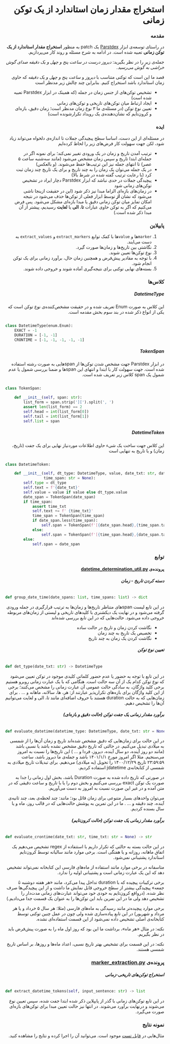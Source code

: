 <div dir='rtl' text-align='justify'>

استخراج مقدار زمان استاندارد از یک توکن زمانی
=============================================

### مقدمه

در راستای توسعه‌ی ابزار [Parstdex](https://github.com/kargaranamir/parstdex) یک patch به منظور **استخراج مقدار استاندارد از یک توکن زمانی** تعبیه شده است. در ادامه به شرح مسئله و روند کار می‌پردازیم.

جمله‌ی زیر را در نظر بگیرید:
*دیروز درست در ساعت پنج و چهل و یک دقیقه صدای گوش خراشی به گوش می‌رسید.*

قصد ما این است که توکنی متناسب با *دیروز* و *ساعت پنج و چهل و یک دقیقه* که حاوی زمان استاندارد باشد استخراج کنیم. بنابراین چند چالش زیر مدنظر است

- تشخیص توکن‌های از جنس زمان در جمله (که همینک در ابزار Parstdex تعبیه شده است)
- ایجاد ارتباط میان توکن‌های تاریخی و توکن‌های زمانی
- تعیین نوع توکن (در مسئله‌ی ما ۳ نوع زمان مدنظر است؛ زمان دقیق، بازه‌ای و کرون‌تایم که نشان‌دهنده‌ی یک رویداد تکرارشونده است)

### ایده

در مسئله‌ای از این دست، اساسا سطح پیچیدگی جملات تا اندازه‌ی دلخواه می‌تواند زیاد شود، لکن جهت سهولت کار فرض‌های زیر را لحاظ کرده‌ایم

- ترتیب آمدن تاریخ و زمان در یک ورودی تغییر نمی‌کند؛ برای نمونه اگر در جمله‌ای ابتدا تاریخ و سپس زمان مشخص می‌شود (مانند سه‌شنبه ساعت ۵ عصر) تا انتهای جمله نیز این ترتیب‌ها حفظ می‌شوند. (و بالعکس)
- در یک جمله می‌توان یک زمان را به چند تاریخ و برای یک تاریخ چند زمان ثبت کرد (با رعایت ترتیب گفته شده در شرط بالا)
- پیچیدگی جملات در حدی نباشد که ابزار Parstdex دچار ایراد در تشخیص توکن‌های زمانی شود
- در زمان‌های بازه‌ای الزاما مبدا نیز ذکر شود (این در حقیقت ازینجا ناشی می‌شود که نشان **از** توسط ابزار فعلی از توکن‌ها حذف می‌شود در نتیجه امکان تمایز میان توکن زمانی دقیق یا مبدا بازه‌ای مشکل می‌شود. پس فرض می‌کنیم که اگر به توکن حاوی عبارات **تا**، **الی** یا **لغایت** رسیدیم، پیشتر از آن مبدا ذکر شده است.)

### پایپلاین

1. `marker`ها و `value`ها با کمک توابع `extract_markers` و `extract_values` به دست می‌ایند.
2. نگاشتی بین تاریخ‌ها و زمان‌ها صورت گیرد.
3. نوع توکن‌ها تعیین شوند.
4. با توجه به مقادیر پیش‌فرض و همچنین زمان حال، برآورد زمانی برای یک توکن انجام شود.
5. بسته‌های نهایی توکنی برای نتیجه‌گیری آماده‌ شوند و خروجی داده شوند.

### کلاس‌ها

##### DatetimeType

این کلاس به صورت Enum تعریف شده و در حقیقت مشخص‌کننده‌ی نوع توکن است که یکی از انواع ذکر شده در بند سوم بخش مقدمه است.

<div dir="ltr">

```python

class DatetimeType(enum.Enum):
    EXACT = -1
    DURATION = [-1, -1]
    CRONTIME = [-1, -1, -1, -1, -1]

```

</div>

##### TokenSpan

در ابزار Parstdex جهت مشخص شدن توکن‌ها از spanهایی به صورت رشته استفاده شده است. جهت سهولت کار با ابتدا و انتهای این spanها و ضمنا بررسی شمول یا عدم شمول یک span کلاس زیر تعریف شده است.

<div dir='ltr'>

```python

class TokenSpan:

    def __init__(self, span: str):
        list_form = span.strip('][').split(', ')
        assert len(list_form) == 2
        self.head = int(list_form[0])
        self.tail = int(list_form[1])
        self.list = span

```

</div>

##### DatetimeToken

این کلاس جهت ساخت یک شیء حاوی اطلاعات موردنیاز نهایی برای یک جفت (تاریخ، زمان) و یا تاریخ به تنهایی است

<div dir='ltr'>

```python

class DatetimeToken:

    def __init__(self, dt_type: DatetimeType, value, date_txt: str, date_span: str, time_txt: str = None,
                 time_span: str = None):
        self.type = dt_type
        self.text = f'{date_txt}'
        self.value = value if value else dt_type.value
        date_span = TokenSpan(date_span)
        if time_span:
            assert time_txt
            self.text += f' {time_txt}'
            time_span = TokenSpan(time_span)
            if date_span.less(time_span):
                self.span = TokenSpan(f'[{date_span.head},{time_span.tail}]')
            else:
                self.span = TokenSpan(f'[{time_span.head},{date_span.tail}]')
        else:
            self.span = date_span

```

</div>

### توابع

#### پرونده‌ی [datetime_determination_util.py](parstdex/datetime_determination_util.py)


##### دسته کردن تاریخ - زمان

<div dir='ltr'>

```python

def group_date_time(date_spans: list, time_spans: list) -> dict

```

</div>

در این تابع لیست spanهای متناظر تاریخ‌ها و زمان‌ها به ترتیب قرارگیری در جمله ورودی گرفته می‌شود و در نهایت یک دیکشنری با کلید‌های تاریخی و لیستی از زمان‌های مربوطه خروجی داده می‌شود. حالت‌هایی که در این تابع بررسی شده‌اند
- نگاشت کردن زمان و تاریخ در حالت ساده
- تخصیص یک تاریخ به چند زمان
- نگاشت کردن یک زمان به چند تاریخ


##### تعیین نوع توکن

<div dir='ltr'>

```python

def det_type(date_txt: str) -> DatetimeType

```

</div>

در این تابع با توجه به حضور یا عدم حضور کلماتی کلیدی موجود در توکن تعیین می‌شود که نوع توکن کدام یک از آن سه حالت است. هنگامی که با یک عبارت زمانی روبرو هستیم برخی کلید واژگان، به سادگی حالت عمومی آن عبارت زمانی را مشخص می‌کنند؛ برخی از این کلید واژگان برای بازه‌های تکرارپذیر عبارتند از: هر، ها، سالانه، ماهانه و ... . برای زمان‌هایی که به حالت duration هستند با حروف اضافه‌ای مانند تا، الی و لغایت می‌توانیم آن‌ها را تشخیص دهیم.

##### برآورد مقدار زمانی یک جفت توکن (حالت دقیق و بازه‌ای)

<div dir='ltr'>

```python

def evaluate_datetime(datetime_type: DatetimeType, date_txt: str = None, time_txt: str = None, date_start: str = None)

```

</div>


در این حالت برای زمان‌هایی که دقیق مشخص شده‌اند تاریخ و زمان آن‌ها را از شمسی به میلادی تبدیل می‌کنیم. در حالتی که تاریخ دقیق مشخص نشده باشد یا نسبی باشد (مانند دو روز آینده، دو سال آینده، دیروز، فردا و ... ) این تاریخ‌ها را نسبت به امروز می‌سنجیم. مثلا اگر امروز مورخ ۱۴۰۱/۱/۱ باشد و جمله‌ی ما دیروز باشد، ساعت ۲۳:۵۹:۵۹ تاریخ ۱۴۰۰/۱۲/۲۹ را تحویل (به میلادی) می‌دهیم. برای تبدیلات تاریخ میلادی به شمسی از کتابخانه‌ی jdatetime استفاده کردیم.

در صورتی که تاریخ داده شده به صورت Duration باشد، بخش اول زمانی را جدا به صورت یک توکن exact بررسی می‌کنیم و بخش دوم را یا با تاریخ و ساعت دقیقی که در متن آمده و در غیر این صورت نسبت به امروز به دست می‌آوریم.

می‌توان واحد‌های بسیار متنوعی برای زمان قائل بود؛ مانند: چند لحظه‌ی بعد، چند ثانیه‌ی آینده، چند دقیقه و ... . ما در این تمرین به پوشش حالت‌هایی که در قالب روز، ماه و یا سال بسنده کردیم.
##### برآورد مقدار زمانی یک جفت توکن (حالت کرون‌تایم) 


<div dir='ltr'>


```python

def evaluate_crontime(date_txt: str, time_txt: str = None) -> str

```

</div>

در این حالت بسته به حالتی که تکرار داریم با استتفاده از regex تشخیص می‌دهیم یک اتفاق ماهانه، روزانه و یا هفتگی است. برخی موارد مانند سالیانه توسط کرون‌تایم استاندارد پشتیبانی نمی‌شود.

متاسفانه در برخی موارد مانند استفاده از ماه‌های فارسی این کتابخانه نمی‌تواند تشخیص دهد که این یک عبارت زمانی است و پشتیبانی اولیه را ندارد. 

برخی ترکیبات پیچیده که با duration تداخل پیدا می‌کرد، مانند «هر هفته دوشنبه *تا* جمعه» پیچیدگی بیشتر از سطح خروجی قابل نمایش ما داشت و از این پیچیدگی‌ها صرف نظر شده. (درواقع کرون‌تایم به خودی خود می‌تواند عبارت‌های زمانی مدت‌دار را تشخیص دهد ولی ما در این تمرین باید این توکن‌ها را به عنوان یک قسمت جدا می‌دادیم.)

برخی موارد پیچیده‌تر مانند رسیدگی به ماه‌های فارسی (مثلا: هر سال ۵ خرداد و یا هر مرداد و شهریور) در این تابع پیاده‌سازی شده ولی چون در عمل چنین توکنی توسط کتابخانه‌ی اصلی تشخیص داده نمی‌شود از این قسمت استفاده‌ای نشده.

نکته: در مثال «هر ماه»، برداشت ما این بود که روز اول ماه را به صورت پیش‌فرض باید در نظر بگیریم.

نکته: در این قسمت برای تشخیص بهتر تاریخ نسبی، اعداد ماه‌ها و روز‌ها، بر اساس تاریخ شمسی هستند.
### پرونده‌ی [marker_extraction.py](parstdex/marker_extractor.py)

##### استخراج توکن‌های تاریخی-زمانی

<div dir='ltr'>

```python

def extract_datetime_tokens(self, input_sentence: str) -> list

```

</div>

در این تابع توکن‌های زمانی با گذر از پایپلاین ذکر شده ابتدا جفت شده، سپس تعیین نوع می‌شوند و درنهایت برآورد می‌شوند. در انتها نیز حالت تعیین مبدا برای توکن‌های بازه‌ای صورت می‌گیرد.


### نمونه نتایج

مثال‌هایی در [فایل تست](Test.py) موجود است. می‌توانید آن را اجرا کرده و نتایج را مشاهده کنید.

</div>